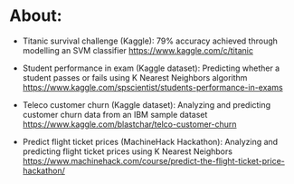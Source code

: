 # About:

* Titanic survival challenge (Kaggle): 79% accuracy achieved through modelling an SVM classifier
https://www.kaggle.com/c/titanic

* Student performance in exam (Kaggle dataset): Predicting whether a student passes or fails using K Nearest Neighbors algorithm
https://www.kaggle.com/spscientist/students-performance-in-exams

* Teleco customer churn (Kaggle dataset): Analyzing and predicting customer churn data from an IBM sample dataset
https://www.kaggle.com/blastchar/telco-customer-churn

* Predict flight ticket prices (MachineHack Hackathon): Analyzing and predicting flight ticket prices using K Nearest Neighbors
https://www.machinehack.com/course/predict-the-flight-ticket-price-hackathon/
